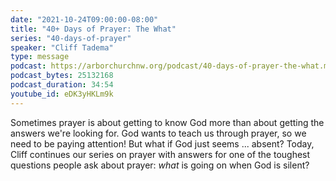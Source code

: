 ```yaml
---
date: "2021-10-24T09:00:00-08:00"
title: "40+ Days of Prayer: The What"
series: "40-days-of-prayer"
speaker: "Cliff Tadema"
type: message
podcast: https://arborchurchnw.org/podcast/40-days-of-prayer-the-what.mp3
podcast_bytes: 25132168
podcast_duration: 34:54
youtube_id: eDK3yHKLm9k
---
```


Sometimes prayer is about getting to know God more than about getting the
answers we're looking for. God wants to teach us through prayer, so we need to
be paying attention! But what if God just seems ... absent? Today, Cliff
continues our series on prayer with answers for one of the toughest questions
people ask about prayer: *what* is going on when God is silent?
